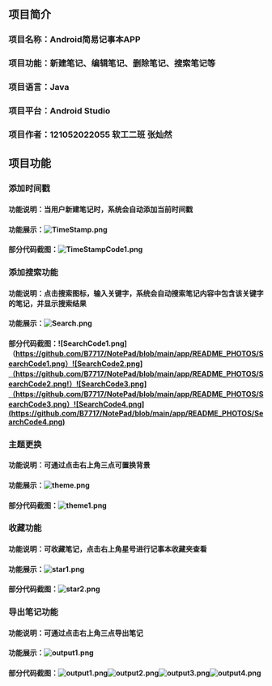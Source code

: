 ## 项目简介
### 项目名称：Android简易记事本APP
### 项目功能：新建笔记、编辑笔记、删除笔记、搜索笔记等
### 项目语言：Java
### 项目平台：Android Studio
### 项目作者：121052022055 软工二班 张灿然


## 项目功能
### 添加时间戳
#### 功能说明：当用户新建笔记时，系统会自动添加当前时间戳
#### 功能展示：![TimeStamp.png](README_PHOTOS/TimeStamp.png)
#### 部分代码截图：![TimeStampCode1.png](README_PHOTOS/TimeStampCode1.png)

### 添加搜索功能
#### 功能说明：点击搜索图标，输入关键字，系统会自动搜索笔记内容中包含该关键字的笔记，并显示搜索结果
#### 功能展示：![Search.png](https://github.com/B7717/NotePad/blob/main/app/README_PHOTOS/Search.png)
#### 部分代码截图：![SearchCode1.png]（https://github.com/B7717/NotePad/blob/main/app/README_PHOTOS/SearchCode1.png）![SearchCode2.png]（https://github.com/B7717/NotePad/blob/main/app/README_PHOTOS/SearchCode2.png!）![SearchCode3.png]（https://github.com/B7717/NotePad/blob/main/app/README_PHOTOS/SearchCode3.png）![SearchCode4.png](https://github.com/B7717/NotePad/blob/main/app/README_PHOTOS/SearchCode4.png)

### 主题更换
#### 功能说明：可通过点击右上角三点可置换背景
#### 功能展示：![theme.png](https://github.com/B7717/NotePad/blob/main/app/README_PHOTOS/theme.png)
#### 部分代码截图：![theme1.png](https://github.com/B7717/NotePad/blob/main/app/README_PHOTOS/theme1.png)

### 收藏功能
#### 功能说明：可收藏笔记，点击右上角星号进行记事本收藏夹查看
#### 功能展示：![star1.png](https://github.com/B7717/NotePad/blob/main/app/README_PHOTOS/star1.png)
#### 部分代码截图：![star2.png](https://github.com/B7717/NotePad/blob/main/app/README_PHOTOS/star2.png)

### 导出笔记功能
#### 功能说明：可通过点击右上角三点导出笔记
#### 功能展示：![output1.png](https://github.com/B7717/NotePad/blob/main/app/README_PHOTOS/output1.png)
#### 部分代码截图：![output1.png](https://github.com/B7717/NotePad/blob/main/app/README_PHOTOS/output1.png)![output2.png](https://github.com/B7717/NotePad/blob/main/app/README_PHOTOS/output2.png)![output3.png](https://github.com/B7717/NotePad/blob/main/app/README_PHOTOS/output3.png)![output4.png](https://github.com/B7717/NotePad/blob/main/app/README_PHOTOS/output4.png)

